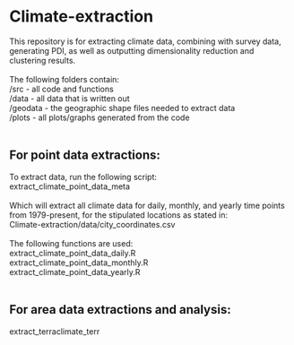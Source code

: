 # Climate-extraction<br>
This repository is for extracting climate data, combining with survey data, generating PDI, as well as outputting dimensionality reduction and clustering results.<br>
<br>
The following folders contain:<br>
/src - all code and functions<br>
/data - all data that is written out<br>
/geodata - the geographic shape files needed to extract data<br>
/plots - all plots/graphs generated from the code<br>
<br>
## For point data extractions:<br>
To extract data, run the following script:<br>
extract_climate_point_data_meta<br>
<br>
Which will extract all climate data for daily, monthly, and yearly time points from 1979-present, for the stipulated locations as stated in:<br>
Climate-extraction/data/city_coordinates.csv<br>
<br>
The following functions are used:<br>
extract_climate_point_data_daily.R<br>
extract_climate_point_data_monthly.R<br>
extract_climate_point_data_yearly.R<br>
<br>
## For area data extractions and analysis:<br>
extract_terraclimate_terr
